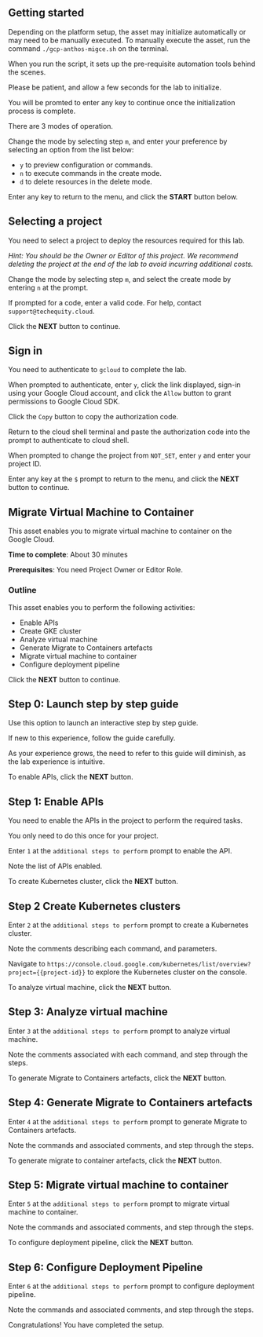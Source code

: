 ## Getting started

Depending on the platform setup, the asset may initialize automatically or may need to be manually executed. To manually execute the asset, run the command `./gcp-anthos-migce.sh` on the terminal.

When you run the script, it sets up the pre-requisite automation tools behind the scenes. 

Please be patient, and allow a few seconds for the lab to initialize. 

You will be promted to enter any key to continue once the initialization process is complete.

There are 3 modes of operation. 

Change the mode by selecting step `m`, and enter your preference by selecting an option from the list below:

- `y` to preview configuration or commands.
- `n` to execute commands in the create mode.
- `d` to delete resources in the delete mode.

Enter any key to return to the menu, and click the **START** button below.

## Selecting a project

You need to select a project to deploy the resources required for this lab.

*Hint: You should be the Owner or Editor of this project. We recommend deleting the project at the end of the lab to avoid incurring additional costs.*

Change the mode by selecting step `m`, and select the create mode by entering `n` at the prompt.

If prompted for a code, enter a valid code. For help, contact `support@techequity.cloud`.

Click the **NEXT** button to continue.

## Sign in

You need to authenticate to `gcloud` to complete the lab.

When prompted to authenticate, enter `y`, click the link displayed, sign-in using your Google Cloud account, and click the `Allow` button to grant permissions to Google Cloud SDK. 

Click the `Copy` button to copy the authorization code. 

Return to the cloud shell terminal and paste the authorization code into the prompt to authenticate to cloud shell.

When prompted to change the project from `NOT_SET`, enter `y` and enter your project ID. 

Enter any key at the `$` prompt to return to the menu, and click the **NEXT** button to continue.

## Migrate Virtual Machine to Container

This asset enables you to migrate virtual machine to container on the Google Cloud. 

**Time to complete**: About 30 minutes

**Prerequisites**: You need Project Owner or Editor Role.

### Outline

This asset enables you to perform the following activities:

 - Enable APIs
 - Create GKE cluster 
 - Analyze virtual machine 
 - Generate Migrate to Containers artefacts 
 - Migrate virtual machine to container
 - Configure deployment pipeline

Click the **NEXT** button to continue.

## Step 0: Launch step by step guide

Use this option to launch an interactive step by step guide. 

If new to this experience, follow the guide carefully. 

As your experience grows, the need to refer to this guide will diminish, as the lab experience is intuitive.

To enable APIs, click the **NEXT** button.

## Step 1: Enable APIs

You need to enable the APIs in the project to perform the required tasks. 

You only need to do this once for your project. 

Enter `1` at the `additional steps to perform` prompt to enable the API.  

Note the list of APIs enabled.

To create Kubernetes cluster, click the **NEXT** button.

## Step 2 Create Kubernetes clusters

Enter `2` at the `additional steps to perform` prompt to create a Kubernetes cluster. 

Note the comments describing each command, and parameters.

Navigate to `https://console.cloud.google.com/kubernetes/list/overview?project={{project-id}}` to explore the Kubernetes cluster on the console.

To analyze virtual machine, click the **NEXT** button.

## Step 3: Analyze virtual machine

Enter `3` at the `additional steps to perform` prompt to analyze virtual machine.

Note the comments associated with each command, and step through the steps.

To generate Migrate to Containers artefacts, click the **NEXT** button.

## Step 4: Generate Migrate to Containers artefacts 

Enter `4` at the `additional steps to perform` prompt to generate Migrate to Containers artefacts.

Note the commands and associated comments, and step through the steps.

To generate migrate to container artefacts, click the **NEXT** button.

## Step 5: Migrate virtual machine to container

Enter `5` at the `additional steps to perform` prompt to migrate virtual machine to container.

Note the commands and associated comments, and step through the steps.

To configure deployment pipeline, click the **NEXT** button.

## Step 6: Configure Deployment Pipeline

Enter `6` at the `additional steps to perform` prompt to configure deployment pipeline.

Note the commands and associated comments, and step through the steps.

Congratulations! You have completed the setup.
